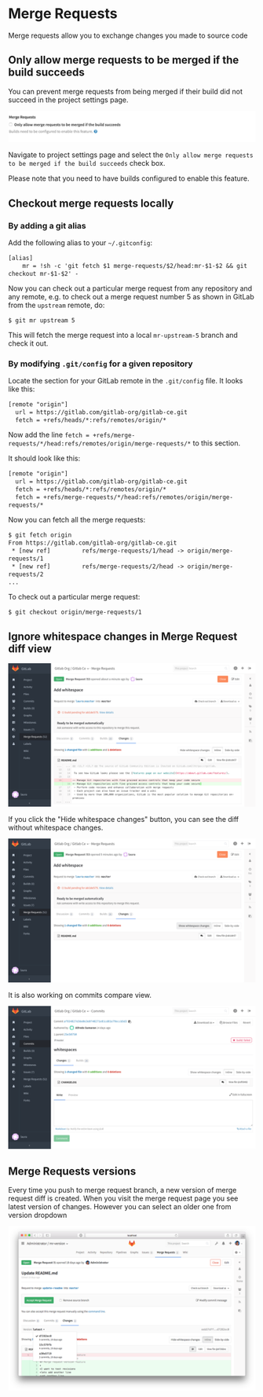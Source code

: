# Merge Requests

Merge requests allow you to exchange changes you made to source code

## Only allow merge requests to be merged if the build succeeds

You can prevent merge requests from being merged if their build did not succeed
in the project settings page.

![only_allow_merge_if_build_succeeds](merge_requests/img/only_allow_merge_if_build_succeeds.png)

Navigate to project settings page and select the `Only allow merge requests to be merged if the build succeeds` check box.

Please note that you need to have builds configured to enable this feature.

## Checkout merge requests locally

### By adding a git alias

Add the following alias to your `~/.gitconfig`:

```
[alias]
    mr = !sh -c 'git fetch $1 merge-requests/$2/head:mr-$1-$2 && git checkout mr-$1-$2' -
```

Now you can check out a particular merge request from any repository and any remote, e.g. to check out a merge request number 5 as shown in GitLab from the `upstream` remote, do:

```
$ git mr upstream 5
```

This will fetch the merge request into a local `mr-upstream-5` branch and check it out.

### By modifying `.git/config` for a given repository

Locate the section for your GitLab remote in the `.git/config` file. It looks like this:

```
[remote "origin"]
  url = https://gitlab.com/gitlab-org/gitlab-ce.git
  fetch = +refs/heads/*:refs/remotes/origin/*
```

Now add the line `fetch = +refs/merge-requests/*/head:refs/remotes/origin/merge-requests/*` to this section.

It should look like this:

```
[remote "origin"]
  url = https://gitlab.com/gitlab-org/gitlab-ce.git
  fetch = +refs/heads/*:refs/remotes/origin/*
  fetch = +refs/merge-requests/*/head:refs/remotes/origin/merge-requests/*
```

Now you can fetch all the merge requests:

```
$ git fetch origin
From https://gitlab.com/gitlab-org/gitlab-ce.git
 * [new ref]         refs/merge-requests/1/head -> origin/merge-requests/1
 * [new ref]         refs/merge-requests/2/head -> origin/merge-requests/2
...
```

To check out a particular merge request:

```
$ git checkout origin/merge-requests/1
```

## Ignore whitespace changes in Merge Request diff view

![MR diff](merge_requests/img/merge_request_diff.png)

If you click the "Hide whitespace changes" button, you can see the diff without whitespace changes.

![MR diff without whitespace](merge_requests/img/merge_request_diff_without_whitespace.png)

It is also working on commits compare view.

![Commit Compare](merge_requests/img/commit_compare.png)

## Merge Requests versions

Every time you push to merge request branch, a new version of merge request diff
is created. When you visit the merge request page you see latest version of changes.
However you can select an older one from version dropdown

![Merge Request Versions](merge_requests/img/versions.png)
